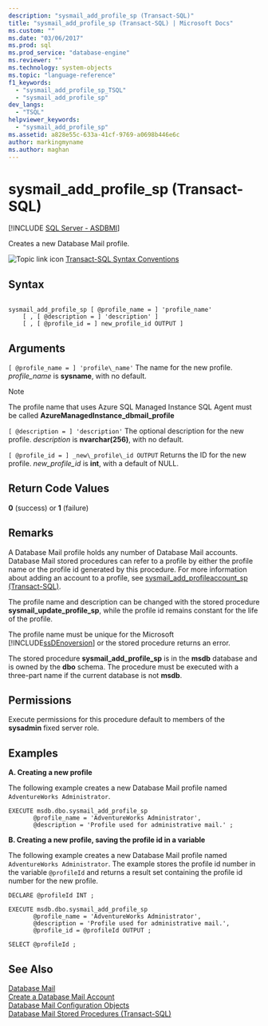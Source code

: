 ```yaml
---
description: "sysmail_add_profile_sp (Transact-SQL)"
title: "sysmail_add_profile_sp (Transact-SQL) | Microsoft Docs"
ms.custom: ""
ms.date: "03/06/2017"
ms.prod: sql
ms.prod_service: "database-engine"
ms.reviewer: ""
ms.technology: system-objects
ms.topic: "language-reference"
f1_keywords: 
  - "sysmail_add_profile_sp_TSQL"
  - "sysmail_add_profile_sp"
dev_langs: 
  - "TSQL"
helpviewer_keywords: 
  - "sysmail_add_profile_sp"
ms.assetid: a828e55c-633a-41cf-9769-a0698b446e6c
author: markingmyname
ms.author: maghan
---
```

# sysmail_add_profile_sp (Transact-SQL)
[!INCLUDE [SQL Server - ASDBMI](../../includes/applies-to-version/sql-asdbmi.md)]

  Creates a new Database Mail profile.  
  
 ![Topic link icon](../../database-engine/configure-windows/media/topic-link.gif "Topic link icon") [Transact-SQL Syntax Conventions](../../t-sql/language-elements/transact-sql-syntax-conventions-transact-sql.md)  
  
## Syntax  
  
```  
  
sysmail_add_profile_sp [ @profile_name = ] 'profile_name'  
    [ , [ @description = ] 'description' ]  
    [ , [ @profile_id = ] new_profile_id OUTPUT ]  
```  
  
## Arguments  
`[ @profile_name = ] 'profile\_name'`
 The name for the new profile. *profile_name* is **sysname**, with no default.  
 
   > [!NOTE]
   > The profile name that uses Azure SQL Managed Instance SQL Agent must be called **AzureManagedInstance_dbmail_profile**
  
`[ @description = ] 'description'`
 The optional description for the new profile. *description* is **nvarchar(256)**, with no default.  
  
`[ @profile_id = ] _new\_profile\_id OUTPUT`
 Returns the ID for the new profile. *new_profile_id* is **int**, with a default of NULL.  
  
## Return Code Values  
 **0** (success) or **1** (failure)  
  
## Remarks  
 A Database Mail profile holds any number of Database Mail accounts. Database Mail stored procedures can refer to a profile by either the profile name or the profile id generated by this procedure. For more information about adding an account to a profile, see [sysmail_add_profileaccount_sp &#40;Transact-SQL&#41;](../../relational-databases/system-stored-procedures/sysmail-add-profileaccount-sp-transact-sql.md).  
  
 The profile name and description can be changed with the stored procedure **sysmail_update_profile_sp**, while the profile id remains constant for the life of the profile.  
  
 The profile name must be unique for the Microsoft [!INCLUDE[ssDEnoversion](../../includes/ssdenoversion-md.md)] or the stored procedure returns an error.  
  
 The stored procedure **sysmail_add_profile_sp** is in the **msdb** database and is owned by the **dbo** schema. The procedure must be executed with a three-part name if the current database is not **msdb**.  
  
## Permissions  
 Execute permissions for this procedure default to members of the **sysadmin** fixed server role.  
  
## Examples  
 **A. Creating a new profile**  
  
 The following example creates a new Database Mail profile named `AdventureWorks Administrator`.  
  
```  
EXECUTE msdb.dbo.sysmail_add_profile_sp  
       @profile_name = 'AdventureWorks Administrator',  
       @description = 'Profile used for administrative mail.' ;  
```  
  
 **B. Creating a new profile, saving the profile id in a variable**  
  
 The following example creates a new Database Mail profile named `AdventureWorks Administrator`. The example stores the profile id number in the variable `@profileId` and returns a result set containing the profile id number for the new profile.  
  
```  
DECLARE @profileId INT ;  
  
EXECUTE msdb.dbo.sysmail_add_profile_sp  
       @profile_name = 'AdventureWorks Administrator',  
       @description = 'Profile used for administrative mail.',  
       @profile_id = @profileId OUTPUT ;  
  
SELECT @profileId ;  
```  
  
## See Also  
 [Database Mail](../../relational-databases/database-mail/database-mail.md)   
 [Create a Database Mail Account](../../relational-databases/database-mail/create-a-database-mail-account.md)   
 [Database Mail Configuration Objects](../../relational-databases/database-mail/database-mail-configuration-objects.md)   
 [Database Mail Stored Procedures &#40;Transact-SQL&#41;](../../relational-databases/system-stored-procedures/database-mail-stored-procedures-transact-sql.md)  
  
  
